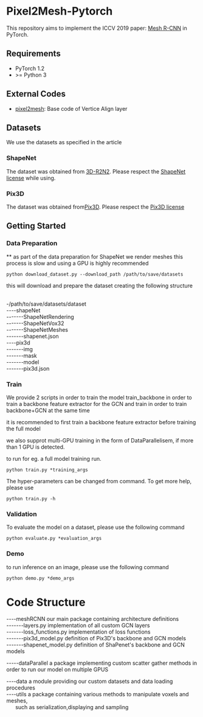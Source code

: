 # Pixel2Mesh-Pytorch

This repository aims to implement the ICCV 2019 paper: [Mesh R-CNN](https://arxiv.org/pdf/1906.02739.pdf) in PyTorch.

## Requirements

- PyTorch 1.2
- \>= Python 3

## External Codes

- [pixel2mesh](https://github.com/nywang16/Pixel2Mesh): Base code of Vertice Align layer

## Datasets

We use the datasets as specified in the article

### ShapeNet

The dataset was obtained from [3D-R2N2](https://github.com/chrischoy/3D-R2N2).
Please respect the [ShapeNet license](https://shapenet.org/terms) while using.

### Pix3D

The dataset was obtained from[Pix3D](https://github.com/xingyuansun/pix3d).
Please respect the [Pix3D license](https://creativecommons.org/licenses/by/4.0/)

## Getting Started

### Data Preparation

\*\* as part of the data preparation for ShapeNet we render meshes
this process is slow and using a GPU is highly recommended

```
python download_dataset.py --download_path /path/to/save/datasets
```

this will download and prepare the dataset creating the following structure

<br>-/path/to/save/datasets/dataset<br>
----shapeNet<br>
-------ShapeNetRendering<br>
-------ShapeNetVox32<br>
-------ShapeNetMeshes<br>
-------shapenet.json<br>
----pix3d<br>
-------img<br>
-------mask<br>
-------model<br>
-------pix3d.json<br>

### Train

We provide 2 scripts in order to train the model
train_backbone in order to train a backbone feature extractor for the GCN
and train in order to train backbone+GCN at the same time

it is recommended to first train a backbone feature extractor before
training the full model

we also supprot multi-GPU training in the form of DataParallelisem,
if more than 1 GPU is detected.

to run for eg. a full model training run.

```
python train.py *training_args
```

The hyper-parameters can be changed from command. To get more help, please use

```
python train.py -h
```

### Validation

To evaluate the model on a dataset, please use the following command

```
python evaluate.py *evaluation_args
```

### Demo

to run inference on an image, please use the following command

```
python demo.py *demo_args
```

# Code Structure

----meshRCNN our main package containing architecture definitions<br>
-------layers.py implementation of all custom GCN layers<br>
-------loss_functions.py implementation of loss functions<br>
-------pix3d_model.py definition of Pix3D's backbone and GCN models<br>
-------shapenet_model.py definition of ShaPenet's backbone and GCN models<br>

-----dataParallel a package implementing custom scatter gather methods in order to run our model on multiple GPUS<br>

----data a module providing our custom datasets and data loading procedures<br>
----utils a package containing various methods to manipulate voxels and meshes,<br>
&nbsp;&nbsp;&nbsp;&nbsp;&nbsp;&nbsp;such as serialization,displaying and sampling

